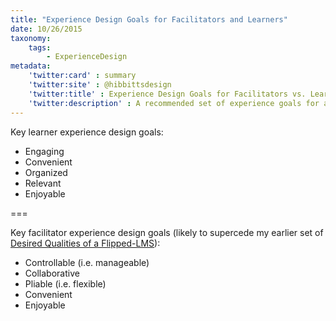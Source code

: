 ```yaml
---
title: "Experience Design Goals for Facilitators and Learners"
date: 10/26/2015
taxonomy:
    tags:
        - ExperienceDesign
metadata:
    'twitter:card' : summary
    'twitter:site' : @hibbittsdesign
    'twitter:title' : Experience Design Goals for Facilitators vs. Learners
    'twitter:description' : A recommended set of experience goals for a facilitators and learners.
---
```


Key learner experience design goals:
* Engaging
* Convenient
* Organized
* Relevant
* Enjoyable

===

Key facilitator experience design goals (likely to supercede my earlier set of [Desired Qualities of a Flipped-LMS](../desired-qualities-of-a-flipped-lms-approach)):
* Controllable (i.e. manageable)
* Collaborative
* Pliable (i.e. flexible)
* Convenient
* Enjoyable
